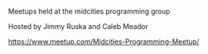 Meetups held at the midcities programming group

Hosted by Jimmy Ruska and Caleb Meador

https://www.meetup.com/Midcities-Programming-Meetup/
